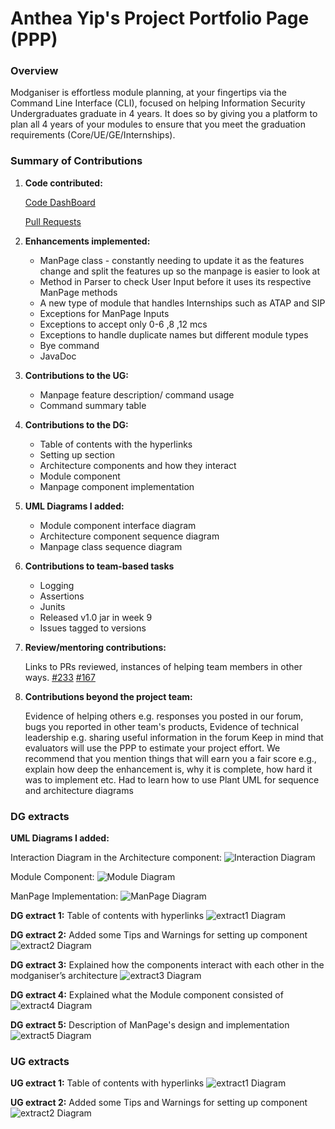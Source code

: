 # Anthea Yip's Project Portfolio Page (PPP)

### Overview

Modganiser is effortless module planning, at your fingertips via the 
Command Line Interface (CLI), focused on helping Information Security 
Undergraduates graduate in 4 years. It does so by giving you a platform
to plan all 4 years of your modules to ensure that you meet the graduation
requirements (Core/UE/GE/Internships).


### Summary of Contributions 

1. **Code contributed:**

   [Code DashBoard](https://nus-cs2113-ay2223s2.github.io/tp-dashboard/?search=anthea-pr0g&breakdown=true&sort=groupTitle&sortWithin=title&since=2023-02-17&timeframe=commit&mergegroup=&groupSelect=groupByRepos&checkedFileTypes=docs~functional-code~test-code~other&tabOpen=true&tabType=authorship&tabAuthor=anthea-pr0g&tabRepo=AY2223S2-CS2113T-T09-4%2Ftp%5Bmaster%5D&authorshipIsMergeGroup=false&authorshipFileTypes=docs~functional-code~test-code~other&authorshipIsBinaryFileTypeChecked=false&authorshipIsIgnoredFilesChecked=false)
   
   [Pull Requests](https://github.com/AY2223S2-CS2113T-T09-4/tp/pulls?q=is%3Apr+author%3Aanthea-pr0g)
    

2. **Enhancements implemented:**

   * ManPage class - constantly needing to update it as the features change
   and split the features up so the manpage is easier to look at
   * Method in Parser to check User Input before it uses its respective
   ManPage methods
   * A new type of module that handles Internships such as ATAP and SIP
   * Exceptions for ManPage Inputs
   * Exceptions to accept only 0-6 ,8 ,12 mcs
   * Exceptions to handle duplicate names but different module types
   * Bye command
   * JavaDoc

3. **Contributions to the UG:**

   * Manpage feature description/ command usage
   * Command summary table

4. **Contributions to the DG:** 

   * Table of contents with the hyperlinks
   * Setting up section
   * Architecture components and how they interact
   * Module component
   * Manpage component implementation

5. **UML Diagrams I added:**
   * Module component interface diagram 
   * Architecture component sequence diagram 
   * Manpage class sequence diagram

6. **Contributions to team-based tasks**
   * Logging
   * Assertions 
   * Junits
   * Released v1.0 jar in week 9
   * Issues tagged to versions 

7. **Review/mentoring contributions:**
   
   Links to PRs reviewed, instances of helping team members in other ways.
   [#233](https://github.com/AY2223S2-CS2113T-T09-4/tp/pull/233)
   [#167](https://github.com/AY2223S2-CS2113T-T09-4/tp/pull/167)

8. **Contributions beyond the project team:**

   Evidence of helping others e.g. responses you posted in our forum, bugs you reported in other team's products,
   Evidence of technical leadership e.g. sharing useful information in the forum
   Keep in mind that evaluators will use the PPP to estimate your project effort. We recommend that you mention things that will earn you a fair score e.g., explain how deep the enhancement is, why it is complete, how hard it was to implement etc.
   Had to learn how to use Plant UML for sequence and architecture diagrams

### DG extracts

**UML Diagrams I added:**

Interaction Diagram in the Architecture component:
![Interaction Diagram](ppp_diagrams/Interaction.png)

Module Component:
![Module Diagram](ppp_diagrams/Module.png)

ManPage Implementation:
![ManPage Diagram](ppp_diagrams/ManPage.png)


**DG extract 1:**
Table of contents with hyperlinks
![extract1 Diagram](ppp_diagrams/Anthea1.png)

**DG extract 2:**
Added some Tips and Warnings for setting up component
![extract2 Diagram](ppp_diagrams/Anthea2.png)

**DG extract 3:**
Explained how the components interact with each other
in the modganiser’s architecture
![extract3 Diagram](ppp_diagrams/Anthea3.png)

**DG extract 4:**
Explained what the Module component consisted of  
![extract4 Diagram](ppp_diagrams/Anthea4.png)

**DG extract 5:**
Description of ManPage's design and implementation
![extract5 Diagram](ppp_diagrams/Anthea5.png)


### UG extracts

**UG extract 1:**
Table of contents with hyperlinks
![extract1 Diagram](ppp_diagrams/Anthea6.png)

**UG extract 2:**
Added some Tips and Warnings for setting up component
![extract2 Diagram](ppp_diagrams/Anthea7.png)
